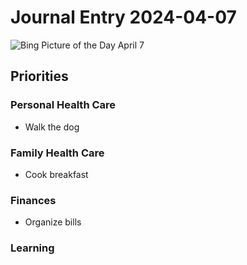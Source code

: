 # Journal Entry 2024-04-07

![Bing Picture of the Day April 7](https://bing.com/th?id=OHR.BeaverDenali_EN-US1894047698_1920x1080.jpg)

## Priorities

### Personal Health Care
- Walk the dog

### Family Health Care
- Cook breakfast

### Finances
- Organize bills

### Learning
